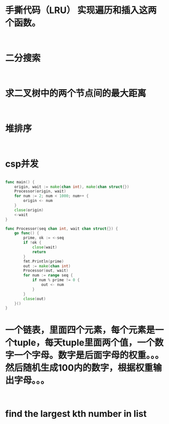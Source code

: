 # 手撕代码（LRU） 实现遍历和插入这两个函数。

```go



```


# 二分搜索


```go



```



# 求二叉树中的两个节点间的最大距离


```go



```




# 堆排序


```go



```



# csp并发


```go

func main() {
	origin, wait := make(chan int), make(chan struct{})
	Processor(origin, wait)
	for num := 2; num < 1000; num++ {
		origin <- num
	}
	close(origin)
	<-wait
}

func Processor(seq chan int, wait chan struct{}) {
	go func() {
		prime, ok := <-seq
		if !ok {
			close(wait)
			return
		}
		fmt.Println(prime)
		out := make(chan int)
		Processor(out, wait)
		for num := range seq {
			if num % prime != 0 {
				out <- num
			}
		}
		close(out)
	}()
}
```



# 一个链表，里面四个元素，每个元素是一个tuple，每天tuple里面两个值，一个数字一个字母。数字是后面字母的权重。。。然后随机生成100内的数字，根据权重输出字母。。。


```go



```



# find the largest kth number in list

```go



```


